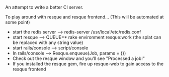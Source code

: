 An attempt to write a better CI server.

To play around with resque and resque frontend... (This will be automated at some point)

* start the redis server --> redis-server /usr/local/etc/redis.conf
* start resque --> QUEUE=* rake environment resque:work (the splat can be replaced with any string value)
* start rails/console --> script/console
* In rails/console --> Resque.enqueue(Job, params = {})
* Check out the resque window and you'll see "Processed a job!"
* If you installed the resque gem, fire up resque-web to gain access to the resque frontend